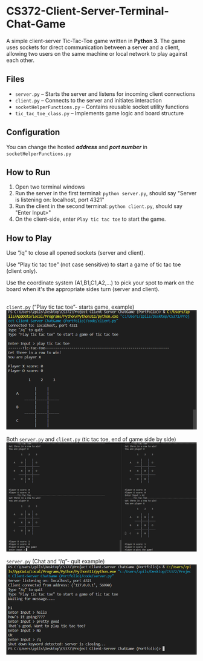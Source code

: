# CS372-Client-Server-Terminal-Chat-Game
A simple client-server Tic-Tac-Toe game written in **Python 3**. The game uses sockets for direct communication between a server and a client, allowing two users on the same machine or local network to play against each other.

## Files
- `server.py` – Starts the server and listens for incoming client connections  
- `client.py` – Connects to the server and initiates interaction  
- `socketHelperFunctions.py` – Contains reusable socket utility functions  
- `tic_tac_toe_class.py` – Implements game logic and board structure  

## Configuration
You can change the hosted ***address*** and ***port number*** in `socketHelperFunctions.py`

## How to Run
1. Open two terminal windows
2. Run the server in the first terminal: `python server.py`, should say "Server is listening on: localhost, port 4321"
3. Run the client in the second terminal: `python client.py`, should say "Enter Input>"
4. On the client-side, enter `Play tic tac toe` to start the game.

## How to Play
Use “/q” to close all opened sockets (server and client).

Use “Play tic tac toe” (not case sensitive) to start a game of tic tac toe (client only).

Use the coordinate system (A1,B1,C1,A2,...) to pick your spot to mark on the board when it's the appropriate sides turn (server and client).

## 
`client.py` (“Play tic tac toe”- starts game, example)
![sss](images/4.png)

Both `server.py` and `client.py` (tic tac toe, end of game side by side)
![sss](images/5.png)

`server.py` (Chat and “/q”- quit example)
![sss](images/1.png)
